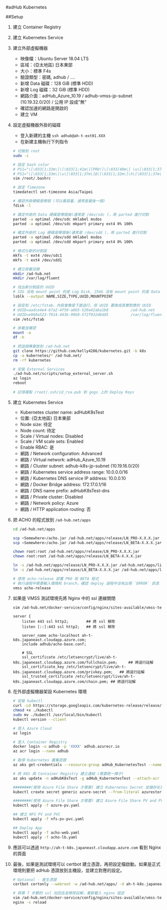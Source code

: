 #adHub Kubernetes

##Setup

1. 建立 Container Registry
2. 建立 Kubernetes Service
3. 建立外部虛擬機器
   - 映像檔：Ubuntu Server 18.04 LTS
   - 區域：(亞太地區) 日本東部
   - 大小：標準 F4s
   - 驗證類型：密碼, adhub / ....
   - 新增 Data 磁碟：128 GiB (標準 HDD)
   - 新增 Log 磁碟：32 GiB (標準 HDD)
   - 網路介面：adHub_Azure_10.19 / adhub-vmss-jp-subnet (10.19.32.0/20) / 公用 IP 設成"無"
   - 確認加速的網路是開啟的
   - 建立 VM

4. 設定虛擬機器外掛的磁碟
   - 登入新建的主機 `ssh adhub@ah-t-ext01.XXX`
   - 在新建主機執行下列指令

    ```sh
    # 切換到 root
    sudo -i
   
    # 設定 bash color
    # PS1="\[\033[1;33m\]\[\033[1;41m\][PRO!]\[\033[40m\] \u\[\033[1;37m\]@\[\033[1;32m\]\h\[\033[1;37m\]: \[\033[1;31m\]\w \[\033[1;36m\]\$ \[\033[0m\]"
    # PS1="\[\033[1;33m\]\u\[\033[1;37m\]@\[\033[1;32m\]\h\[\033[1;37m\]:\[\033[1;31m\]\w \[\033[1;36m\]\$ \[\033[0m\]"
    vim /root/.bashrc

    # 設定 Timezone
    timedatectl set-timezone Asia/Taipei

    # 確認外掛硬碟是哪個 (可以看容量，通常是最後一個)
    fdisk -l

    # 確定外掛的 Data 硬碟是哪個後(通常是 /dev/sdc )，用 parted 進行切割
    parted -a optimal /dev/sdc mklabel msdos
    parted -a optimal /dev/sdc mkpart primary ext4 0% 100%

    # 確定外掛的 Log 硬碟是哪個後(通常是 /dev/sdd )，用 parted 進行切割
    parted -a optimal /dev/sdd mklabel msdos
    parted -a optimal /dev/sdd mkpart primary ext4 0% 100%

    # 格式化新的分割區
    mkfs -t ext4 /dev/sdc1
    mkfs -t ext4 /dev/sdd1

    # 建立掛載目錄
    mkdir /ad-hub.net
    mkdir /var/log/fluent

    # 找出新分割區的 UUID
    # 32G 沒有 mount point 的是 Log Disk, 256G 沒有 mount point 的是 Data Disk
    lsblk --output NAME,SIZE,TYPE,UUID,MOUNTPOINT

    # 設定到 /etc/fstab，內容會像是下面這行，但 UUID 要換成真實對應的 UUID
    # UUID=aadce4e4-67a2-4f59-a6b5-520a42aba1b8          /ad-hub.net     ext4    defaults    1 2
    # UUID=e960a523-f914-443b-99b9-5f2f932d8dd5          /var/log/fluent ext4    defaults    1 2
    vim /etc/fstab

    # 掛載並確認
    mount -a
    df -h

    # 把這個專案放到 /ad-hub.net
    git clone https://github.com/kelly4286/kubernetes.git -b k8s
    cp -a kubernetes/* /ad-hub.net/
    rm -rf kubernetes
   
    # 安裝 External Services
    ./ad-hub.net/scripts/setup_external_server.sh
    az login
    reboot
      
    # 記得複製 /root/.ssh/id_rsa.pub 到 gogs 上的 Deploy Keys
    ```

5. 建立 Kubernetes Service
   - Kubernetes cluster name: adHubK8sTest
   - 位置: (亞太地區) 日本東部
   - Node size:  待定
   - Node count:  待定
   - Scale / Virtual nodes: Disabled
   - Scale / VM scale sets: Enabled
   - Enable RBAC: 是
   - 網路 / Network configuration: Advanced
   - 網路 / Virtual network: adHub_Azure_10.19
   - 網路 / Cluster subnet: adhub-k8s-jp-subnet (10.19.16.0/20)
   - 網路 / Kubernetes service address range: 10.0.0.0/16
   - 網路 / Kubernetes DNS service IP address: 10.0.0.10
   - 網路 / Docker Bridge address: 172.17.0.1/16
   - 網路 / DNS name prefix: adHubK8sTest-dns
   - 網路 / Private cluster: Disabled
   - 網路 / Network policy: Azure
   - 網路 / HTTP application routing: 否
   
6. 把 ACHO 的程式放到 `/ad-hub.net/apps`
    
    ```sh
    cd /ad-hub.net/apps

    scp <Somewhere>/acho.jar /ad-hub.net/apps/release/LN_PRO-X.X.X.jar
    scp <Somewhere>/acho.jar /ad-hub.net/apps/release/LN_BETA-X.X.X.jar
   
    chown root:root /ad-hub.net/apps/release/LN_PRO-X.X.X.jar
    chown root:root /ad-hub.net/apps/release/LN_BETA-X.X.X.jar
    
    ln -s /ad-hub.net/apps/release/LN_PRO-X.X.X.jar /ad-hub.net/apps/line_pro.jar
    ln -s /ad-hub.net/apps/release/LN_BETA-X.X.X.jar /ad-hub.net/apps/line_beta.jar

    # 使用 acho-release 部署 PRO 和 BETA 程式
    # 執行過程中需要輸入環境和 branch，確認 deploy 過程中沒有出現 `ERROR` 訊息
    vmss acho-release
    ```

7. 如果是 VMSS 測試環境先將 Nginx 中的 ssl 連線關閉

    ```sh
    vim /ad-hub.net/docker-service/config/nginx/sites-available/vmss-test/ah-t-k8s.japaneast.cloudapp.azure.com.conf
    ```

    ```
    server {
        listen 443 ssl http2;        ## 將 ssl 移除
        listen [::]:443 ssl http2;   ## 將 ssl 移除
    
        server_name acho-localhost ah-t-k8s.japaneast.cloudapp.azure.com;
        include adhub/acho-base.conf;
    
        # SSL
        ssl_certificate /etc/letsencrypt/live/ah-t-k8s.japaneast.cloudapp.azure.com/fullchain.pem;     ## 將這行註解
        ssl_certificate_key /etc/letsencrypt/live/ah-t-k8s.japaneast.cloudapp.azure.com/privkey.pem;   ## 將這行註解
        ssl_trusted_certificate /etc/letsencrypt/live/ah-t-k8s.japaneast.cloudapp.azure.com/chain.pem; ## 將這行註解

    ```

8. 在外部虛擬機器架設 Kubernetes 環境

    ```sh
    # 安裝 kubectl
    curl -LO https://storage.googleapis.com/kubernetes-release/release/`curl -s https://storage.googleapis.com/kubernetes-release/release/stable.txt`/bin/linux/amd64/kubectl
    chmod +x ./kubectl
    sudo mv ./kubectl /usr/local/bin/kubectl
    kubectl version --client
    
    # 登入 Azure Cloud
    az login
   
    # 登入 Container Registry
    docker login -u adhub -p 'XXXX' adhub.azurecr.io
    az acr login --name adhub
   
    # 取得 Kubernetes 叢集認證
    az aks get-credentials --resource-group adHub_KubernetesTest --name adHubK8sTest
   
    # 將 K8S 與 Container Registry 建立連結 (需要跑一陣子)
    az aks update -n adHubK8sTest -g adHub_KubernetesTest --attach-acr adhub
   
    ########(使用 Azure File Share 才需要) 建立 Kubernetes Secret 並儲存在某個 Storage Account
    kubectl create secret generic azure-secret --from-literal azurestorageaccountname=ahstorageaccount --from-literal azurestorageaccountkey="04YYW93U5jDlY3jwODY2KOPoIKdv9v//wd5BhfdTwrDBSNs5Z7bkb//pJ7qTtj1XWRpJXoCCquoy9d7hwGZy3A==" --type=Opaque
    
    ########(使用 Azure File Share 才需要) 建立 Azure File Share PV and PVC
    kubectl apply -f azure-pv.yaml
   
    ## 建立 NFS PV and PVC
    kubectl apply -f nfs-pv-pvc.yaml
    
    ## Deploy App
    kubectl apply -f acho-web.yaml
    kubectl apply -f acho-lb.yaml    
    ```

9. 應該可以透過 `http://ah-t-k8s.japaneast.cloudapp.azure.com` 看到 Nginx 的頁面

10. 最後，如果是測試環境可以 certbot 建立憑證，再把設定檔啟動。如果是正式環境則要把 adHub 憑證放到主機設，並建立對應的設定。

    ```sh
    # Optional - 產生憑證
    certbot certonly --webroot -w /ad-hub.net/apps/ -d ah-t-k8s.japaneast.cloudapp.azure.com --email kelly.lan@ad-hub.net -n --agree-tos --force-renewal
    
    # 將第 7 步驟的 ssl 加回去並移除註解，重新載入 nginx 設定
    vim /ad-hub.net/docker-service/config/nginx/sites-available/vmss-test/ah-t-k8s.japaneast.cloudapp.azure.com.conf
    nginx -s reload
    ```   
   
